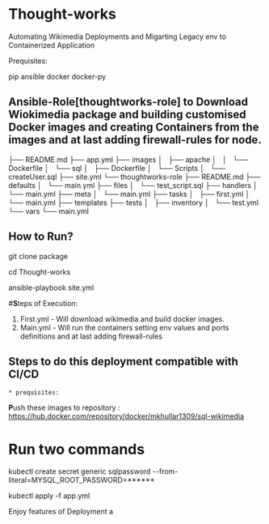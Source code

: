 # Thought-works

Automating Wikimedia Deployments and Migarting Legacy env to Containerized Application

Prequisites:

pip
ansible
docker
docker-py


## Ansible-Role[thoughtworks-role] to Download Wiokimedia package and building customised Docker images and creating Containers from the images and at last adding firewall-rules for node.

├── README.md
├── app.yml
├── images
│   ├── apache
│   │   └── Dockerfile
│   └── sql
│       ├── Dockerfile
│       └── Scripts
│           └── createUser.sql
├── site.yml
└── thoughtworks-role
    ├── README.md
    ├── defaults
    │   └── main.yml
    ├── files
    │   └── test_script.sql
    ├── handlers
    │   └── main.yml
    ├── meta
    │   └── main.yml
    ├── tasks
    │   ├── first.yml
    │   └── main.yml
    ├── templates
    ├── tests
    │   ├── inventory
    │   └── test.yml
    └── vars
        └── main.yml

        
   ## How to Run?
   
   git clone package
   
   cd Thought-works
   
   ansible-playbook site.yml
   
   #**S**teps of Execution:
   1. First.yml - Will download wikimedia and build docker images. 
   2. Main.yml - Will run the containers setting env values and ports definitions and at last adding firewall-rules
   
   
   
   
   ## Steps to do this deployment compatible with CI/CD 
    * prequisites: 
   
   **P**ush these images to repository : https://hub.docker.com/repository/docker/mkhullar1309/sql-wikimedia
   
   # Run two commands
   
   kubectl create secret generic sqlpassword --from-literal=MYSQL_ROOT_PASSWORD=******
   
   kubectl apply -f app.yml
   
   
   Enjoy features of Deployment a
   
   
   
   
